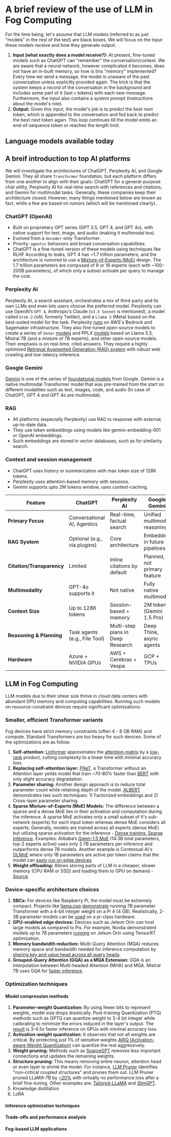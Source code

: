 # A brief review of the use of LLM in Fog Computing
For the time being, let's assume that LLM models (referred to as just "models" in the rest of the text) are black boxes. We will focus on the input these models receive and how they generate output:
1. **Input (what exactly does a model receive?):** At present, fine-tuned models such as ChatGPT can "remember" the conversation/context. We are aware that a neural network, however complicated it becomes, does not have an in-built memory, so how is this "memory" implemented? Every time we send a message, the model is unaware of the past conversation unless explicitly provided again. The trick is that the system keeps a record of the conversation in the background and includes some part of it (last `n` tokens) with each new message. Furthermore, the input also contains a _system prompt_ (instructions about the model's role).
2. **Output:** Given this input, the model's job is to predict the best next token, which is appended to the conversation and fed back to predict the best next token again. This loop continues till the model emits an end-of-sequence token or reaches the length limit.

## Language models available today

## A breif introduction to top AI platforms
We will investigate the architectures of ChatGPT, Perplexity AI, and Google Gemini. They all share `Transformer` foundation, but each platform differs from one another to align with their goals: ChatGPT for a general-purpose chat utility, Perplexity AI for real-time search with references and citations, and Gemini for multimodal tasks. Generally, these companies keep their architecture closed. However, many things mentioned below are known as fact, while a few are based on rumors (which will be mentioned clearly). 
### ChatGPT (OpenAI)
- Built on proprietary GPT series (GPT 3.5, GPT 4, and GPT 4o), with native support for text, image, and audio (making it multimodal too).
- Evolved from a `decoder`-only Transformer.
- Priority: `agentic` behaviors and broad conversation capabilities.
- ChatGPT is a fine-tuned version of these models using techniques like RLHF
According to leaks, GPT 4 has ~1.7 trillion parameters, and the architecture is rumored to use a [Mixture-of-Experts (MoE)](https://huggingface.co/blog/moe) design. The 1.7 trillion parameters are composed of 8 or 16 experts (each with ~100-200B parameters), of which only a subset activate per query to manage the cost.
### Perplexity AI
Perplexity AI, a search assistant, orchestrates a mix of third-party and its own LLMs and even lets users choose the preferred model. Perplexity can use OpenAI’s `GPT 4`, Anthropic’s Claude (`v3.5 Sonnet` is mentioned), a model called `Grok-2` (xAI, formerly Twitter), and a `Llama 3` (Meta) based on the best-suited model for the task. Perplexity [runs](https://aws.amazon.com/solutions/case-studies/perplexity-bedrock-case-study/) on AWS's Bedrock and Sagemaker infrastructure. They also fine-tuned open-source models to create a series of `Sonar` [models](https://sonar.perplexity.ai/) and PPLX [models](https://www.perplexity.ai/hub/blog/introducing-pplx-online-llms) based on Llama 3.3, Mistral 7B (and a mixture of 7B experts), and other open-source models. Their emphasis is on real-time, cited answers. They require a highly optimized [Retrieval Augmented Generation (RAG) system](https://medium.com/research-highlights-by-winston-wang/how-rag-technology-powers-ai-driven-search-engines-a-deep-dive-into-tech-behind-perplexity-ai-252f8fe4f197) with robust web crawling and low-latency inference.
### Google Gemini
[Gemini](https://blog.google/technology/ai/google-gemini-ai/#performance) is one of the series of [foundational models](https://cloud.google.com/vertex-ai/generative-ai/docs/models) from Google. Gemini is a native multimodal Transformer model that was pre-trained from the start on different modalities such as text, images, code, and audio (In case of ChatGPT, GPT 4 and GPT 4o are multimodal). 

### RAG
- All platforms (especially Perplexity) use RAG to response with external, up-to-date data.
- They use token embeddings using models like gemini-embedding-001 or OpenAI embeddings.
- Such embeddings are stored in vector databases, such as for similarity search.
### Context and session management
- ChatGPT uses history or summarization with max token size of 128K tokens.
- Perplexity uses attention-based memory with sessions.
- Gemini supports upto 2M tokens window, uses context-caching.

| Feature                   | ChatGPT                       | Perplexity AI                     | Google Gemini                    |
| ------------------------- | ----------------------------- | --------------------------------- | -------------------------------- |
| **Primary Focus**         | Conversational AI, Agentics   | Real-time, factual search         | Unified multimodal reasoning     |
| **RAG System**            | Optional (e.g., via plugins)  | Core architecture                 | Embedded in future pipelines     |
| **Citation/Transparency** | Limited                       | Inline citations by default       | Planned, not primary feature     |
| **Multimodality**         | GPT-4o supports it            | Not native                        | Fully native multimodal          |
| **Context Size**          | Up to 128K tokens             | Session-based + memory            | 2M tokens (Gemini 1.5 Pro)       |
| **Reasoning & Planning**  | Task agents (e.g., File Tool) | Multi-step plans in Deep Research | Deep Think, async agents         |
| **Hardware**              | Azure + NVIDIA GPUs           | AWS + Cerebras + Vespa            | GCP + TPUs                       |

## LLM in Fog Computing
LLM models due to their shear size thrive in cloud data centers with abundant GPU memory and computing capabilities. Running such models on resource-constraint devices require significant optimizations:
### Smaller, efficient Transformer variants 
Fog devices have strict memory constraints (often 4 - 8 GB RAM) and compute. Standard Transformers are too heavy for such devices. Some of the optimizations are as follow:
1. **Self-attention:** [Linformer](https://arxiv.org/abs/2006.04768) approximates the [attention-matrix](https://medium.com/@gginis/the-attention-mechanism-in-deep-learning-an-example-fb6b27c30cff) by a [low-rank](https://www.ibm.com/think/topics/lora#:~:text=This%20method%20focuses%20on%20the,computing%20power%20and%20training%20time) product, cutting complexity to a linear time with minimal accuracy loss.
2. **Replacing self-attention layer:** [FNeT](https://www.geeksforgeeks.org/deep-learning/fnet-a-transformer-without-attention-layer/), a Transformer without an Attention layer yeilds model that train ~70-80% faster than [BERT](https://arxiv.org/abs/1810.04805) with only slight accuracy degradation.
3. **Parameter sharing:** Another design approach is to reduce total parameter count while retaining depth of the model. [ALBERT](https://arxiv.org/pdf/1909.11942) demonstrates two such techniques: 1) Factorized embeddings and 2) Cross-layer parameter sharing.
4. **Sparse Mixture-of-Experts (MoE) Models:** The difference between a sparse and a dense MoE lies in their activation and computation during the inference. A sparse MoE activates only a small subset of it's sub-network (experts) for each input token whereas dense MoE considers all experts. Generally, models are trained across all experts (dense MoE) but utilizing sparse activation for the inference - [Dense training, Sparse Inference](https://arxiv.org/abs/2404.05567). Examples: Alibaba’s [Qwen-1.5 MoE](https://qwenlm.github.io/blog/qwen-moe/#:~:text=Introduction,resource%20utilization%20without%20compromising%20performance.) (14.3B total parameters, top-2 experts active) uses only 2.7B parameters per inference and outperforms dense 7B models. Another example is Contextual AI's [OLMoE](https://openreview.net/forum?id=xXTkbTBmqq) where only 1B parameters are active per token claims that the model can [easly run on edge devices](https://contextual.ai/olmoe-mixture-of-experts/#:~:text=By%20Niklas%20Muennighoff,devices%2C%20vehicles%2C%20IoT). 
5. **Weight offloading:** Allows storing parts of LLM in a cheaper, slower memory (CPU RAM or SSD) and loading them to GPU on demand - [Source](https://dl.acm.org/doi/10.1145/3719330.3721230). 
### Device-specific architecture choices
1. **SBCs:** For devices like Raspberry Pi, the model must be extremely compact. Projects like [llama.cpp]() [demonstrate](https://github.com/ggml-org/llama.cpp/issues/58) running 7B parameter Transformer with a 4-bit integer weight on a Pi 4 (4 GB). Realistically, 2-3B parameter models can be [used](https://itsfoss.com/llms-for-raspberry-pi/#:~:text=As%20you%20can%20see%20in,Raspberry%20Pi%205%20was%20impressive) on a pi-class hardware.
2.  **GPU-enabled edge devices:** Devices such as Jetson Orin can host large models as compared to Pis. For example, Nvidia demonstrated models up to 7B parameters [running](https://github.com/NVIDIA/TensorRT-LLM/blob/v0.12.0-jetson/README4Jetson.md) on Jetson Orin using TensorRT optimization.
3. **Memory bandwidth reduction:**  Multi-Query Attention (MQA) reduces memory space and bandwidth needed for inference computation by [sharing key and value head across all query heads](https://fireworks.ai/blog/multi-query-attention-is-all-you-need).
4. **Grouped-Query Attention (GQA) as a MQA Extension:** GQA is an interpolation between Multi-headed Attention (MHA) and MQA. Mistral 7B uses GQA for [faster inference](https://www.datacamp.com/tutorial/mistral-7b-tutorial).
### Optimization techniques
#### Model compression methods
1. **Parameter-weight Quantization:** By using fewer bits to represent weights, model size drops drastically. Post-training Quantization (PTQ) methods such as GPTQ can quantize weight to 3-4 bit integer while calibrating to minimize the errors induced in the layer's output. The [result](https://arxiv.org/abs/2504.02118) is 3-4.5x faster inference on GPUs with minimal accuracy loss.
2. **Activation-weight quantization:** It observes that not all weights are critical. By protecting just 1% of sensitive weights [AWQ (Activation-aware Weight Quantization)](https://arxiv.org/abs/2306.00978) can quantize the rest aggressively.
3. **Weight pruning:** Methods such as [SparseGPT](https://arxiv.org/pdf/2301.00774) removes less important connections and updates the remaining weights.
4. **Structure pruning:** This means removing entire neuron, attention head or even layer to shrink the model. For instance, [LLM Pruner](https://proceedings.neurips.cc/paper_files/paper/2023/hash/44956951349095f74492a5471128a7e0-Abstract-Conference.html) identifies "non-critical coupled structures" and prunes them out. LLM Pruner pruned LLaMA-7B by [~20%](https://blogs.novita.ai/unveiling-llm-pruner-techniques-doubling-inference-speed/#:~:text=Referencing%20the%20table%20below%2C%20pruning,18%25%20increase%20in%20inference%20speed.) with virtually no performance loss after a brief fine-tuning. Other examples are: [Tailored-LLaMA](https://arxiv.org/html/2410.19185v2#:~:text=Firstly%2C%20how%20can%20we%20optimize,prompts%20consistently%20yields%20higher%20accuracy.) and [SlimGPT](https://neurips.cc/virtual/2024/poster/95477#:~:text=However%2C%20SlimGPT%20with%20finetuning%20still%20leads%20on%20most%20of%20the%20tasks.&text=PPL%20&%20Commonsense%20Reasoning%20&%20MMLU%20evaluations,solely%20on%20lightweight%20LoRA%20finetuning.).
5. Knowledge distillation
6. LoRA
#### Inference optimization techniques
#### Trade-offs and performance analysis
#### Fog-based LLM applications

